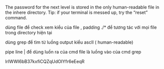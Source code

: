 The password for the next level is stored in the only human-readable file in the inhere directory. Tip: if your terminal is messed up, try the “reset” command.

dùng file để check xem kiểu của file , padding ./* để tương tác với mọi file trong directory hiện tại 

dùng grep để tìm từ luồng output kiểu ascII ( human-readable)

pipe line | để dùng luồn ra của cmd file là luồng vào của cmd grep 

lrIWWI6bB37kxfiCQZqUdOIYfr6eEeqR
